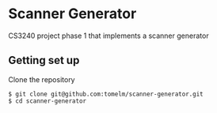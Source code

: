 # Scanner Generator

CS3240 project phase 1 that implements a scanner generator

## Getting set up

Clone the repository

```
$ git clone git@github.com:tomelm/scanner-generator.git
$ cd scanner-generator
```
